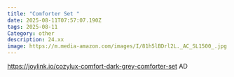 ```yaml
---
title: "Comforter Set "
date: 2025-08-11T07:57:07.190Z
tags: 2025-08-11
Category: other
description: 24.xx
image: https://m.media-amazon.com/images/I/81h5lBDrl2L._AC_SL1500_.jpg
---
```

https://joylink.io/cozylux-comfort-dark-grey-comforter-set
AD